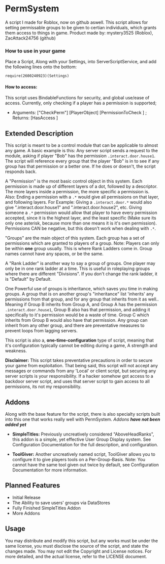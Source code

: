 # PermSystem
A script I made for Roblox, now on github aswell. This script allows for setting permissable groups to be given to certian individuals, which grants them access to things in game.
Product made by: mystery3525 (Roblox), ZacAttack24756 (github)

### How to use in your game
Place a Script, Along with your Settings, into ServerScriptService, and add the following lines onto the bottom:
```
require(2600240923)(Settings)
```

#### How to access:
This script uses BindableFunctions for security, and global use/ease of access. Currently, only checking if a player has a permission is supported;
- Arguments: ["CheckPerm"] [PlayerObject] [PermissionToCheck <str>]  ; Returns: [HasAccess <bool>]

## Extended Description
This script is meant to be a control module that can be applicable to almost any game. A basic example is this: Any server script sends a request to the module, asking if player "Bob" has the permission `.interact.door.house1`. The script will reference every group that the player "Bob" is in to see if any group has that permission or a better one. If he does or doesn't, the script responds back.

A "Permission" is the most basic control object in this system. Each permission is made up of different layers of a dot, followed by a descriptor. The more layers inside a permission, the more specific a permission is. Also: Ending a permission with a `.*` would give all permissions on that layer, and following layers. For Example: Giving a `.interact.door.*` would also give ".interact.door.house1" and ".interact.door.house2", etc. Giving someone a `.*` permission would allow that player to have every permission accepted, since it is the highest layer, and the least specific (Make sure its only one asterisk, because more than one means it is it's own permission). Permissions CAN be negative, but this doesn't work when dealing with `.*`.

"Groups" are the main object of this system. Each group has a set of permissions which are granted to players of a group. Note: Players can only be within **one** group usually. This is where Rank Ladders come in. Group names cannot have any spaces, or be the same.

A "Rank Ladder" is another way to say a group of groups. One player may only be in one rank ladder at a time. This is useful in roleplaying groups where there are different "Divisions". If you don't change the rank ladder, it is "Default" by Default.

One Powerful use of groups is inheritance, which saves you time in making groups. A group that is on another group's "inheritance" list 'inherits' any permissions from that group, and for any group that inherits from it as well.. Meaning if Group B inherits from Group A, and Group A has the permission `.interact.door.house1`, Group B also has that permission, and adding it specifically to it's permission would be a waste of time. Group C which inherits from Group B would also have that permission. Any group can inherit from any other group, and there are preventative measures to prevent loops from lagging servers.

This script is also a, **one-time-configuration** type of script, meaning that it's configuration typically cannot be editing during a game, A strength and weakness.

**Disclaimer:** This script takes preventative precautions in order to secure your game from exploitation. That being said, this script will not accept any messages or commands from any 'Local' or client script, but securing any server scripts is your responsibility. If a hacker somehow got access to a backdoor server script, and uses that server script to gain access to all permissions, its not my responsibility.

## Addons

Along with the base feature for the script, there is also specialty scripts built into this one that works really well with PermSystem. *Addons __have not been added yet__*

- **SimpleTitles:** Previously uncreatively considered "AboveHeadRanks", this addon is a simple, yet effective User Group Display system. See Configuration Documentation for the full description, and configuration.

- **ToolGiver:** Another uncreatively named script, ToolGiver allows you to configure it to give players tools on a Per-Group-Basis. Note: You cannot have the same tool given out twice by default, see Configuration Documentation for more information.

## Planned Features
- Initial Release
- The Ability to save users' groups via DataStores
- Fully Finished SimpleTitles Addon
- More Addons

## Usage
You may distribute and modify this script, but any works must be under the same license, you must disclose the source of the script, and state the changes made. You may not edit the Copyright and License notices. For more detailed, and the actual license, refer to the LICENSE document.
